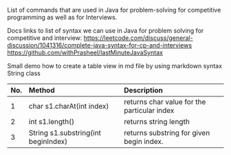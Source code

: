 List of commands that are used in Java for problem-solving for competitive programming as well as for Interviews.

Docs links to list of syntax we can use in Java for problem solving for competitive and interview:
https://leetcode.com/discuss/general-discussion/1041316/complete-java-syntax-for-cp-and-interviews
https://github.com/withPrasheel/lastMinuteJavaSyntax

Small demo how to create a table view in md file by using markdown syntax
String class

| No. | Method                                                 | Description                                                                  |
|-----|:-------------------------------------------------------|:-----------------------------------------------------------------------------|
| 1   | char s1.charAt(int index)                              | returns char value for the particular index                                  |
| 2   | int s1.length()                                        | returns string length                                                        |
| 3   | String s1.substring(int beginIndex)                    | returns substring for given begin index.                                     |
